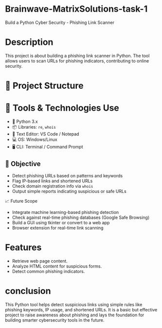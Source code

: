 # Brainwave-MatrixSolutions-task-1
Build a Python Cyber Security - Phishing Link Scanner

# Description
This project is about building a phishing link scanner in Python. The tool allows users to scan URLs for phishing indicators, contributing to online security.

# 📂 Project Structure

  # 🔧 Tools & Technologies Use
   - 🐍 Python 3.x  
   - 📦 Libraries: `re`, `whois`  
   - 📝 Text Editor: VS Code / Notepad  
   - 💻 OS: Windows/Linux  
   - 🖥️ CLI: Terminal / Command Prompt  

 ## 🎯 Objective
  - Detect phishing URLs based on patterns and keywords
  - Flag IP-based links and shortened URLs
  - Check domain registration info via `whois`
  - Output simple reports indicating suspicious or safe URLs

📈 Future Scope
   * Integrate machine learning-based phishing detection
   * Check against real-time phishing databases (Google Safe Browsing)
   * Build a GUI using tkinter or convert to a web app
   * Browser extension for real-time link scanning

# Features
  * Retrieve web page content.
  * Analyze HTML content for suspicious forms.
  * Detect common phishing indicators.

# conclusion
  This Python tool helps detect suspicious links using simple rules like phishing keywords, IP usage, and shortened URLs. It is a basic but effective project to raise awareness about phishing and lays the          foundation for building smarter cybersecurity tools in the future.


